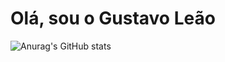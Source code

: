 # Olá, sou o Gustavo Leão


![Anurag's GitHub stats](https://github-readme-stats.vercel.app/api?username=gusleaooliveira&show_icons=true&theme=blueberry&include_all_commits=true)
